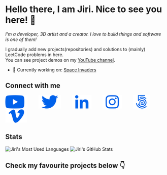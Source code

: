 # Hello there, I am Jiri. Nice to see you here! 👋
*I'm a developer, 3D artist and a creator. I love to build things and software is one of them!*<br />

I gradually add new projects(repositories) and solutions to (mainly) LeetCode problems in here.<br />
You can see project demos on my <a href="https://youtube.com/playlist?list=PLn2egL8OvtDnhcoi_TuEmAn6u1vnyg5yx" target="_blank">YouTube channel</a>.
- 🔭 Currently working on: <a href="https://github.com/jiriVFX/space_invaders">Space Invaders</a>

## Connect with me

<a href="https://www.youtube.com/channel/UCFOVnO-D9CeAm3GJqP5m6qg" target="_blank"><img src="static/img/youtube.png" alt="YouTube" style="padding-right:30px;" /></a>
<a href="https://twitter.com/jiriVFX" target="_blank"><img src="static/img/twitter.png" alt="Twitter" style="margin-right:30px;" /></a>
<a href="https://www.linkedin.com/in/jiri-novy-vfx/" target="_blank"><img src="static/img/linkedin.png" alt="LinkedIn" style="margin-right:30px;" /></a>
<a href="https://www.instagram.com/jirivfx/" target="_blank"><img src="static/img/instagram.png" alt="Instagram" style="margin-right:30px;" /></a>
<a href="https://500px.com/jirivfx" target="_blank"><img src="static/img/500px.png" alt="500px" style="margin-right:30px;" /></a>
<a href="https://vimeo.com/jiriVFX" target="_blank"><img src="static/img/vimeo.png" alt="Vimeo" style="margin-right:30px;" /></a>

## Stats
<img src="https://github-readme-stats.vercel.app/api/top-langs/?username=jirivfx&hide_border=true&theme=tokyonight&bg_color=0062eb&text_color=f8f9fa&title_color=f8f9fa&icon_color=f8f9fa" alt="Jiri's Most Used Languages">
<img src="https://github-readme-stats.vercel.app/api?username=jirivfx&show_icons=true&hide_border=true&count_private=true&theme=tokyonight&bg_color=0062eb&text_color=f8f9fa&title_color=f8f9fa&icon_color=f8f9fa" alt="Jiri's GitHub Stats" />

## Check my favourite projects below 👇

<!--
**jiriVFX/jiriVFX** is a ✨ _special_ ✨ repository because its `README.md` (this file) appears on your GitHub profile.

Here are some ideas to get you started:

- 🔭 I’m currently working on ...
- 🌱 I’m currently learning ...
- 👯 I’m looking to collaborate on ...
- 🤔 I’m looking for help with ...
- 💬 Ask me about ...
- 📫 How to reach me: ...
- 😄 Pronouns: ...
- ⚡ Fun fact: ...
-->